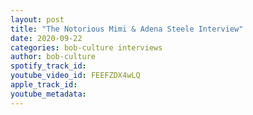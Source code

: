 ```yaml
---
layout: post
title: "The Notorious Mimi & Adena Steele Interview"
date: 2020-09-22
categories: bob-culture interviews
author: bob-culture
spotify_track_id: 
youtube_video_id: FEEFZDX4wLQ
apple_track_id: 
youtube_metadata: 
---
```

